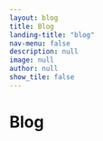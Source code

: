 ```yaml
---
layout: blog
title: Blog
landing-title: "blog"
nav-menu: false
description: null
image: null
author: null
show_tile: false
---
```


<h1>Blog</h1>
